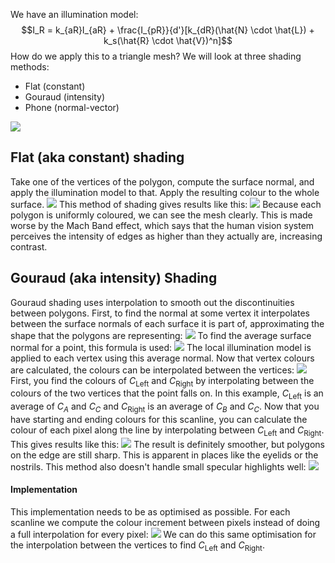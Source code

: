 We have an illumination model:
$$I_R = k_{aR}I_{aR} + \frac{I_{pR}}{d'}[k_{dR}(\hat{N} \cdot \hat{L}) + k_s(\hat{R} \cdot \hat{V})^n]$$
How do we apply this to a triangle mesh? We will look at three shading methods:
- Flat (constant)
- Gouraud (intensity)
- Phone (normal-vector)

![](Pasted%20image%2020230302141745.png)
## Flat (aka constant) shading
Take one of the vertices of the polygon, compute the surface normal, and apply the illumination model to that. Apply the resulting colour to the whole surface.
![](Pasted%20image%2020230302141928.png)
This method of shading gives results like this:
![](Pasted%20image%2020230302142318.png)
Because each polygon is uniformly coloured, we can see the mesh clearly. This is made worse by the Mach Band effect, which says that the human vision system perceives the intensity of edges as higher than they actually are, increasing contrast.
## Gouraud (aka intensity) Shading
Gouraud shading uses interpolation to smooth out the discontinuities between polygons.
First, to find the normal at some vertex it interpolates between the surface normals of each surface it is part of, approximating the shape that the polygons are representing:
![](Pasted%20image%2020230302142544.png)
To find the average surface normal for a point, this formula is used:
![](Pasted%20image%2020230302142636.png)
The local illumination model is applied to each vertex using this average normal. Now that vertex colours are calculated, the colours can be interpolated between the vertices:
![](Pasted%20image%2020230302143001.png)
First, you find the colours of $C_\text{Left}$ and $C_\text{Right}$ by interpolating between the colours of the two vertices that the point falls on. In this example, $C_\text{Left}$ is an average of $C_A$ and $C_C$ and $C_\text{Right}$ is an average of $C_B$ and $C_C$. Now that you have starting and ending colours for this scanline, you can calculate the colour of each pixel along the line by interpolating between $C_\text{Left}$ and $C_\text{Right}$.
This gives results like this:
![](Pasted%20image%2020230302143537.png)
The result is definitely smoother, but polygons on the edge are still sharp. This is apparent in places like the eyelids or the nostrils. This method also doesn't handle small specular highlights well:
![](Pasted%20image%2020230302143741.png)
#### Implementation
This implementation needs to be as optimised as possible. For each scanline we compute the colour increment between pixels instead of doing a full interpolation for every pixel:
![](Pasted%20image%2020230302143845.png)
We can do this same optimisation for the interpolation between the vertices to find $C_\text{Left}$ and $C_\text{Right}$.